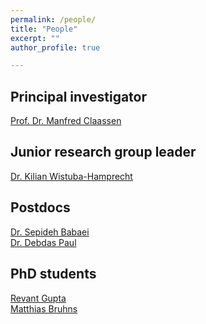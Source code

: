 ```yaml
---
permalink: /people/
title: "People"
excerpt: ""
author_profile: true

---
```



## Principal investigator
[Prof. Dr. Manfred Claassen](../people/manfred-claassen.md)

## Junior research group leader
[Dr.  Kilian Wistuba-Hamprecht](../people/kilian-wistuba-hamprecht.md)

## Postdocs
[Dr. Sepideh Babaei](../people/sepideh-babaei.md)<br/>
[Dr. Debdas Paul](../people/debdas-paul.md)

## PhD students
[Revant Gupta](../people/revant-gupta.md)<br/>
[Matthias Bruhns](../people/matthias-bruhns.md)
